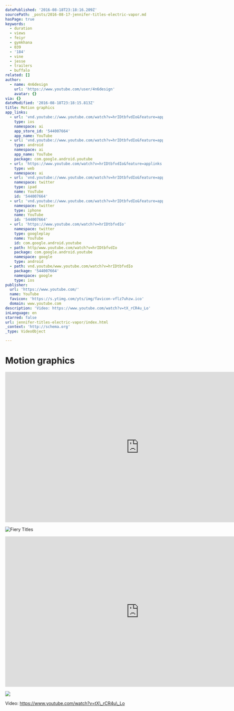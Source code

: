 ```yaml
---
datePublished: '2016-08-18T23:18:16.209Z'
sourcePath: _posts/2016-08-17-jennifer-titles-electric-vapor.md
hasPage: true
keywords:
  - duration
  - views
  - feiyr
  - gymkhana
  - 039
  - '184'
  - vine
  - jesse
  - trailers
  - buffalo
related: []
author:
  - name: 4n6design
    url: 'https://www.youtube.com/user/4n6design'
    avatar: {}
via: {}
dateModified: '2016-08-18T23:18:15.813Z'
title: Motion graphics
app_links:
  - url: 'vnd.youtube://www.youtube.com/watch?v=hrIDtbfvdIo&feature=applinks'
    type: ios
    namespace: ai
    app_store_id: '544007664'
    app_name: YouTube
  - url: 'vnd.youtube://www.youtube.com/watch?v=hrIDtbfvdIo&feature=applinks'
    type: android
    namespace: ai
    app_name: YouTube
    package: com.google.android.youtube
  - url: 'https://www.youtube.com/watch?v=hrIDtbfvdIo&feature=applinks'
    type: web
    namespace: ai
  - url: 'vnd.youtube://www.youtube.com/watch?v=hrIDtbfvdIo&feature=applinks'
    namespace: twitter
    type: ipad
    name: YouTube
    id: '544007664'
  - url: 'vnd.youtube://www.youtube.com/watch?v=hrIDtbfvdIo&feature=applinks'
    namespace: twitter
    type: iphone
    name: YouTube
    id: '544007664'
  - url: 'https://www.youtube.com/watch?v=hrIDtbfvdIo'
    namespace: twitter
    type: googleplay
    name: YouTube
    id: com.google.android.youtube
  - path: http/www.youtube.com/watch?v=hrIDtbfvdIo
    package: com.google.android.youtube
    namespace: google
    type: android
  - path: vnd.youtube/www.youtube.com/watch?v=hrIDtbfvdIo
    package: '544007664'
    namespace: google
    type: ios
publisher:
  url: 'https://www.youtube.com/'
  name: YouTube
  favicon: 'https://s.ytimg.com/yts/img/favicon-vflz7uhzw.ico'
  domain: www.youtube.com
description: 'Video: https://www.youtube.com/watch?v=tX_rCR4u_Lo'
inLanguage: en
starred: false
url: jennifer-titles-electric-vapor/index.html
_context: 'http://schema.org'
_type: VideoObject

---
```

# Motion graphics

<iframe src="https://cdn.embedly.com/widgets/media.html?src=https%3A%2F%2Fwww.youtube.com%2Fembed%2FhrIDtbfvdIo%3Ffeature%3Doembed&amp;url=http%3A%2F%2Fwww.youtube.com%2Fwatch%3Fv%3DhrIDtbfvdIo&amp;image=https%3A%2F%2Fi.ytimg.com%2Fvi%2FhrIDtbfvdIo%2Fhqdefault.jpg&amp;key=b7d04c9b404c499eba89ee7072e1c4f7&amp;type=text%2Fhtml&amp;schema=youtube" width="854" height="480" scrolling="no" frameborder="0" allowfullscreen="" style=""></iframe>

![Fiery Titles](https://the-grid-user-content.s3-us-west-2.amazonaws.com/4f8bdba0-152d-41dc-b215-c1921d7e9ac9.png)

<iframe src="https://cdn.embedly.com/widgets/media.html?src=https%3A%2F%2Fwww.youtube.com%2Fembed%2FhyCbYBuaobA%3Ffeature%3Doembed&amp;url=http%3A%2F%2Fwww.youtube.com%2Fwatch%3Fv%3DhyCbYBuaobA&amp;image=https%3A%2F%2Fi.ytimg.com%2Fvi%2FhyCbYBuaobA%2Fhqdefault.jpg&amp;key=b7d04c9b404c499eba89ee7072e1c4f7&amp;type=text%2Fhtml&amp;schema=youtube" width="854" height="480" scrolling="no" frameborder="0" allowfullscreen="" style=""></iframe>

![](https://the-grid-user-content.s3-us-west-2.amazonaws.com/a4701d62-3414-4522-982a-eb0b1fa36725.png)

Video: https://www.youtube.com/watch?v=tX\_rCR4u\_Lo